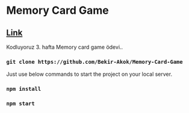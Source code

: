 # Memory Card Game
## <a href="https://memory-card-game-steel.vercel.app/" target="_blank">Link</a>
Kodluyoruz 3. hafta Memory card game ödevi..

### `git clone https://github.com/Bekir-Akok/Memory-Card-Game`
Just use below commands to start the project on your local server.

### `npm install`
### `npm start`
